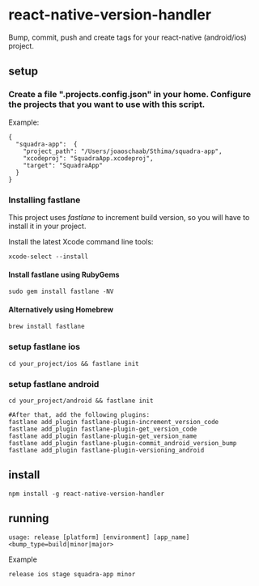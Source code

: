 # react-native-version-handler

Bump, commit, push and create tags for your react-native (android/ios) project.

## setup

### Create a file ".projects.config.json" in your home. Configure the projects that you want to use with this script. 
Example:
```
{
  "squadra-app":  {
    "project_path": "/Users/joaoschaab/Sthima/squadra-app",
    "xcodeproj": "SquadraApp.xcodeproj",
    "target": "SquadraApp"
  }
}
```

### Installing fastlane

This project uses *fastlane* to increment build version, so you will have to install it in your project.

Install the latest Xcode command line tools:

```xcode-select --install```

####  Install fastlane using RubyGems
```sudo gem install fastlane -NV```

#### Alternatively using Homebrew
```brew install fastlane```


### setup fastlane ios

```cd your_project/ios && fastlane init``` 

### setup fastlane android

```cd your_project/android && fastlane init```

```
#After that, add the following plugins:
fastlane add_plugin fastlane-plugin-increment_version_code
fastlane add_plugin fastlane-plugin-get_version_code
fastlane add_plugin fastlane-plugin-get_version_name
fastlane add_plugin fastlane-plugin-commit_android_version_bump
fastlane add_plugin fastlane-plugin-versioning_android

```

## install

```
npm install -g react-native-version-handler
```

## running
```
usage: release [platform] [environment] [app_name] <bump_type=build|minor|major>
```

Example
```
release ios stage squadra-app minor
```
